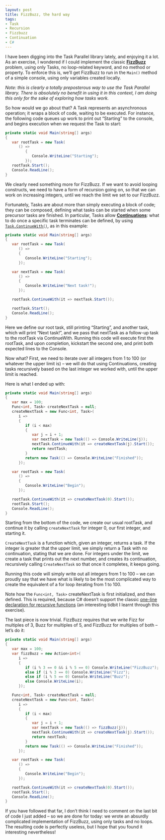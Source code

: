 ```yaml
---
layout: post
title: FizzBuzz, the hard way
tags:
- Task
- Recursion
- Fizzbuzz
- Continuation
- C#
---
```


I have been digging into the Task Parallel library lately, and enjoying it a lot. As an exercise, I wondered if I could implement the classic [**FizzBuzz**](http://www.codinghorror.com/blog/2007/02/why-cant-programmers-program.html) problem, using only Tasks, no loop-related keyword, and no method or property. To enforce this is, we’ll get FizzBuzz to run in the `Main()` method of a simple console, using only variables created locally.   

*Note: this is clearly a totally preposterous way to use the Task Parallel library. There is absolutely no benefit in using it in this context, I am doing this only for the sake of exploring how tasks work.*  

So how would we go about that?  A Task represents an asynchronous operation; it wraps a block of code, waiting to be executed. For instance, the following code queues up work to print out “Starting” to the console, and begins execution when we request the Task to start:  

``` csharp
private static void Main(string[] args)
{
   var rootTask = new Task(
      () =>
         {
            Console.WriteLine("Starting");
         });
   rootTask.Start();
   Console.ReadLine();
}
``` 

We clearly need something more for FizzBuzz. If we want to avoid looping constructs, we need to have a form of recursion going on, so that we can work on increasing integers, until we reach the limit we set to our FizzBuzz.

Fortunately, Tasks are about more than simply executing a block of code; they can be composed, defining what tasks can be started when some precursor tasks are finished. In particular, Tasks allow [**Continuations**](http://en.wikipedia.org/wiki/Continuation-passing_style): what to do once a specific task terminates can be defined, by using [`Task.ContinueWith()`](http://msdn.microsoft.com/en-us/library/dd270696.aspx), as in this example:

``` csharp
private static void Main(string[] args)
{
   var rootTask = new Task(
      () =>
      {
         Console.WriteLine("Starting");
      });

   var nextTask = new Task(
      () =>
      {
         Console.WriteLine("Next task!");
      });

   rootTask.ContinueWith(it => nextTask.Start());

   rootTask.Start();
   Console.ReadLine();
}
``` 

Here we define our root task, still printing “Starting”, and another task, which will print “Next task!”, and we pass that nextTask as a follow-up task to the rootTask via ContinueWith. Running this code will execute first the rootTask, and upon completion, kickstart the second one, and print both expected lines to the Console.

<!--more-->

Now what? First, we need to iterate over all integers from 1 to 100 (or whatever the upper limit is) – we will do that using Continuations, creating tasks recursively based on the last integer we worked with, until the upper limit is reached.

Here is what I ended up with:

``` csharp
private static void Main(string[] args)
{
   var max = 100;
   Func<int, Task> createNextTask = null;
   createNextTask = new Func<int, Task>(
      i =>
      {
         if (i < max)
         {
            var j = i + 1;
            var nextTask = new Task(() => Console.WriteLine(j));
            nextTask.ContinueWith(it => createNextTask(j).Start());
            return nextTask;
         }
         return new Task(() => Console.WriteLine("Finished"));
      });

   var rootTask = new Task(
      () =>
      {
         Console.WriteLine("Begin");
      });

   rootTask.ContinueWith(it => createNextTask(0).Start());
   rootTask.Start();
   Console.ReadLine();
}
``` 

Starting from the bottom of the code, we create our usual rootTask, and continue it by calling `createNextTask` for integer 0, our first integer, and starting it.

`CreateNextTask` is a function which, given an integer, returns a task. If the integer is greater that the upper limit, we simply return a Task with no continuation, stating that we are done. For integers under the limit, we create a task that prints out the next number, and creates its continuation, recursively calling `CreateNextTask` so that once it completes, it keeps going.

Running this code will simply write out all integers from 1 to 100 – we can proudly say that we have what is likely to be the most complicated way to create the equivalent of a for loop iterating from 1 to 100. 

Note how the `Func<int, Task>` createNextTask is first initialized, and then defined. This is required, because C# doesn’t support the classic [one-line declaration for recursive functions](http://stackoverflow.com/questions/1079164/c-recursive-functions-with-lambdas) (an interesting tidbit I learnt through this exercise).

The last piece is now trivial. FizzBuzz requires that we write Fizz for multiples of 3, Buzz for multiples of 5, and FizzBuzz for multiples of both – let’s do it:

``` csharp
private static void Main(string[] args)
{
   var max = 100;
   var fizzBuzz = new Action<int>(
      i =>
      {
         if (i % 3 == 0 && i % 5 == 0) Console.WriteLine("FizzBuzz");
         else if (i % 3 == 0) Console.WriteLine("Fizz");
         else if (i % 5 == 0) Console.WriteLine("Buzz");
         else Console.WriteLine(i);
      });

   Func<int, Task> createNextTask = null;
   createNextTask = new Func<int, Task>(
      i =>
      {
         if (i < max)
         {
            var j = i + 1;
            var nextTask = new Task(() => fizzBuzz(j));
            nextTask.ContinueWith(it => createNextTask(j).Start());
            return nextTask;
         }
         return new Task(() => Console.WriteLine("Finished"));
      });

   var rootTask = new Task(
      () =>
      {
         Console.WriteLine("Begin");
      });

   rootTask.ContinueWith(it => createNextTask(0).Start());
   rootTask.Start();
   Console.ReadLine();
}
``` 

If you have followed that far, I don’t think I need to comment on the last bit of code I just added – so we are done for today: we wrote an absurdly complicated implementation of FizzBuzz, using only tasks and no loops. The resulting code is perfectly useless, but I hope that you found it interesting nevertheless!
